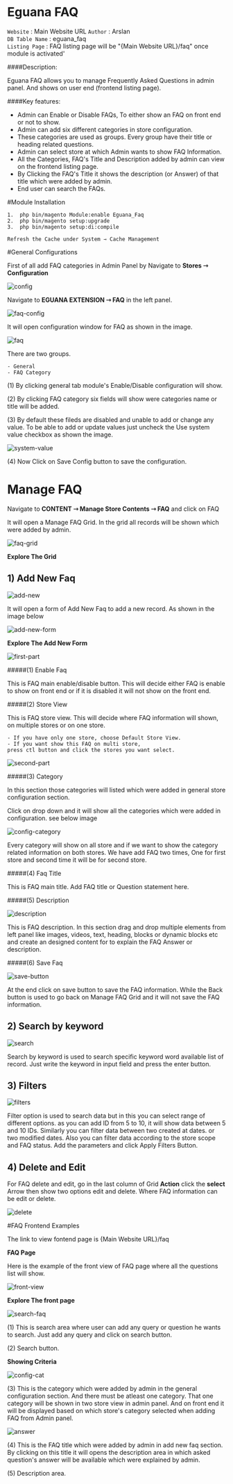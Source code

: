 # Eguana FAQ

`Website` : Main Website URL 
`Author` : Arslan  
`DB Table Name` : eguana_faq  
`Listing Page`  : FAQ listing page will be "{Main Website URL}/faq" once module is activated'

####Description:

Eguana FAQ allows you to manage Frequently Asked Questions in admin panel. And shows on user end (frontend listing page).

####Key features:
 
 - Admin can Enable or Disable FAQs, To either show an FAQ on front end or not to show.
 - Admin can add six different categories in store configuration. 
 - These categories are used as groups. Every group have their title or heading related questions.  
 - Admin can select store at which Admin wants to show FAQ Information.
 - All the Categories, FAQ's Title and Description added by admin can view on the frontend listing page.
 - By Clicking the FAQ's Title it shows the description (or Answer) of that title which were added by admin.
 - End user can search the FAQs. 
 
#Module Installation  

```
1.  php bin/magento Module:enable Eguana_Faq
2.  php bin/magento setup:upgrade  
3.  php bin/magento setup:di:compile

Refresh the Cache under System­ ⇾ Cache Management
```

#General Configurations

First of all add FAQ categories in Admin Panel by Navigate to **Stores­ ⇾ Configuration**

![config](https://nimbus-screenshots.s3.amazonaws.com/s/9fdf0afa5d0a2a3be7728e848365f2ec.png)

Navigate to **EGUANA EXTENSION ⇾ FAQ** in the left panel.

![faq-config](https://nimbus-screenshots.s3.amazonaws.com/s/594b0fb891563b90f949e01beaa644d7.png)

It will open configuration window for FAQ as shown in the image.

![faq](https://nimbus-screenshots.s3.amazonaws.com/s/de969b726f478b23ebee67db6a918a17.png)

There are two groups.

    - General 
    - FAQ Category

(1) By clicking general tab module's Enable/Disable configuration will show. 

(2) By clicking FAQ category six fields will show were categories name or title will be added.

(3) By default these fileds are disabled and unable to add or change any value. To be able to add or update values just uncheck the Use system value checkbox as shown the image.

![system-value](https://nimbus-screenshots.s3.amazonaws.com/s/3d7dac41e69bb0c1fc7d9ef47ae7a7ec.png)

(4) Now Click on Save Config button to save the configuration.

#  Manage FAQ

Navigate to **CONTENT ⇾ Manage Store Contents ⇾ FAQ** and click on FAQ

It will open a Manage FAQ Grid. In the grid all records will be shown which were added by admin.

![faq-grid](https://nimbus-screenshots.s3.amazonaws.com/s/8f688fdbe3b2ea02ae26827bcc5fcf30.png)

 **Explore The Grid**
 
 ## 1) Add New Faq
 
 ![add-new](https://nimbus-screenshots.s3.amazonaws.com/s/ee828093b5836b12caa0eef7929b1c60.png)
 
It will open a form of Add New Faq to add a new record. As shown in the image below

![add-new-form](https://nimbus-screenshots.s3.amazonaws.com/s/060861b9b40bb2599050e127fb0c217d.png)

 **Explore The Add New Form**
 
 ![first-part](https://nimbus-screenshots.s3.amazonaws.com/s/9bc62dbcd83139b9d27b3bd596853ed3.png)
 
#####(1) Enable Faq

This is FAQ main enable/disable button. This will decide either FAQ is enable to show on front end or if it is disabled it will not show on the front end.

#####(2) Store View

This is FAQ store view. This will decide where FAQ information will shown, on multiple stores or on one store.
    
    - If you have only one store, choose Default Store View.
    - If you want show this FAQ on multi store,  
    press ctl button and click the stores you want select.
    
![second-part](https://nimbus-screenshots.s3.amazonaws.com/s/abdca8b3c8920ff537fe2bb5b77e0f2e.png)

#####(3) Category

In this section those categories will listed which were added in general store configuration section.

Click on drop down and it will show all the categories which were added in configuration. see below image

![config-category](https://nimbus-screenshots.s3.amazonaws.com/s/541d9843b287689c3f9950c1b91daee9.png)

Every category will show on all store and if we want to show the category related information on both stores. We have add FAQ two times, One for first store and second time it will be for second store.

#####(4) Faq Title

This is FAQ main title. Add FAQ title or Question statement here.

#####(5) Description

![description](https://nimbus-screenshots.s3.amazonaws.com/s/e6dd39e378c4936a454b5d9a842c9666.png)
    
This is FAQ description. In this section drag and drop multiple elements from left panel like images, videos, text, heading, blocks or dynamic blocks etc and create an designed content for to explain the FAQ Answer or description.

#####(6) Save Faq

![save-button](https://nimbus-screenshots.s3.amazonaws.com/s/471ccaa87c69f02e7b8f1aabf8df59e2.png)

At the end click on save button to save the FAQ information. While the Back button is used to go back on Manage FAQ Grid and it will not save the FAQ information.

## 2) Search by keyword

![search](https://nimbus-screenshots.s3.amazonaws.com/s/f15d331555c161e5dbaf9d66ff5047a3.png)

Search by keyword is used to search specific keyword word available list of record. Just write the keyword in input field and press the enter button. 

## 3) Filters

![filters](https://nimbus-screenshots.s3.amazonaws.com/s/e16f8e66540fede106061084d511d64e.png)

Filter option is used to search data but in this you can select range of different options. as you can add ID from 5 to 10, it will show data between 5 and 10 IDs. Similarly you can filter data between two created at dates. or two modified dates. Also you can filter data according to the store scope and FAQ status.
Add the parameters and click Apply Filters Button.

## 4) Delete and Edit 

For FAQ delete and edit, go in the last column of Grid **Action** click the **select** Arrow then show two options edit and delete. Where FAQ information can be edit or delete.

 ![delete](https://i.ibb.co/xfNWCVs/Edit-and-delete.png)
 
 #FAQ Frontend Examples
 
 The link to view fontend page is {Main Website URL}/faq
   
 **FAQ Page**
 
 Here is the example of the front view of FAQ page where all the questions list will show.
 
 ![front-view](https://nimbus-screenshots.s3.amazonaws.com/s/cd13808b1ff5bc8e291381ab270d76ba.png)
 
  **Explore The front page**
  
 ![search-faq](https://nimbus-screenshots.s3.amazonaws.com/s/276115f571a9bc7586580bcd33bd01a7.png)
 
 (1) This is search area where user can add any query or question he wants to search. Just add any query and click on search button.
 
 (2) Search button.
 
 **Showing Criteria**
 
 ![config-cat](https://nimbus-screenshots.s3.amazonaws.com/s/61d4bf1f1aaffd6b069d4caaf435e3cc.png)
 
 (3) This is the category which were added by admin in the general configuration section. And there must be atleast one category. That one category will be shown in two store view in admin panel.
     And on front end it will be displayed based on which store's category selected when adding FAQ from Admin panel. 
 
 ![answer](https://nimbus-screenshots.s3.amazonaws.com/s/fd56e206793fe5018bdf3365df4b75f8.png)
 
 (4) This is the FAQ title which were added by admin in add new faq section. By clicking on this title it will opens the description area in which asked question's answer will be available which were explained by admin.
 
 (5) Description area.
